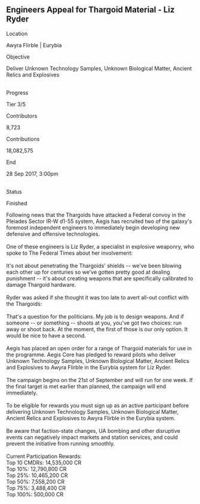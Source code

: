 ## Engineers Appeal for Thargoid Material - Liz Ryder

Location

Awyra Flirble \| Eurybia

Objective

Deliver Unknown Technology Samples, Unknown Biological Matter, Ancient
Relics and Explosives

\
Progress

Tier 3/5

Contributors

8,723

Contributions

18,082,575

End

28 Sep 2017, 3:00pm

\
Status

Finished

Following news that the Thargoids have attacked a Federal convoy in the
Pleiades Sector IR-W d1-55 system, Aegis has recruited two of the
galaxy\'s foremost independent engineers to immediately begin developing
new defensive and offensive technologies.\
\
One of these engineers is Liz Ryder, a specialist in explosive weaponry,
who spoke to The Federal Times about her involvement:\
\
It\'s not about penetrating the Thargoids\' shields -- we\'ve been
blowing each other up for centuries so we\'ve gotten pretty good at
dealing punishment -- it\'s about creating weapons that are specifically
calibrated to damage Thargoid hardware.\
\
Ryder was asked if she thought it was too late to avert all-out conflict
with the Thargoids:\
\
That\'s a question for the politicians. My job is to design weapons. And
if someone -- or something -- shoots at you, you\'ve got two choices:
run away or shoot back. At the moment, the first of those is our only
option. It would be nice to have a second.\
\
Aegis has placed an open order for a range of Thargoid materials for use
in the programme. Aegis Core has pledged to reward pilots who deliver
Unknown Technology Samples, Unknown Biological Matter, Ancient Relics
and Explosives to Awyra Flirble in the Eurybia system for Liz Ryder.\
\
The campaign begins on the 21st of September and will run for one week.
If the final target is met earlier than planned, the campaign will end
immediately.\
\
To be eligible for rewards you must sign up as an active participant
before delivering Unknown Technology Samples, Unknown Biological Matter,
Ancient Relics and Explosives to Awyra Flirble in the Eurybia system.\
\
Be aware that faction-state changes, UA bombing and other disruptive
events can negatively impact markets and station services, and could
prevent the initiative from running smoothly.\
\
Current Participation Rewards:\
Top 10 CMDRs: 14,535,000 CR\
Top 10%: 12,790,800 CR\
Top 25%: 10,465,200 CR\
Top 50%: 7,558,200 CR\
Top 75%: 3,488,400 CR\
Top 100%: 500,000 CR
